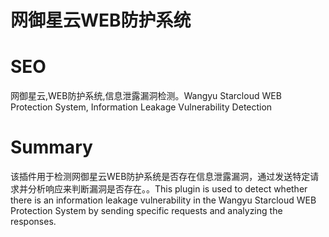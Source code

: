 # 网御星云WEB防护系统
# SEO
网御星云,WEB防护系统,信息泄露漏洞检测。Wangyu Starcloud WEB Protection System, Information Leakage Vulnerability Detection
# Summary
该插件用于检测网御星云WEB防护系统是否存在信息泄露漏洞，通过发送特定请求并分析响应来判断漏洞是否存在。。This plugin is used to detect whether there is an information leakage vulnerability in the Wangyu Starcloud WEB Protection System by sending specific requests and analyzing the responses.
